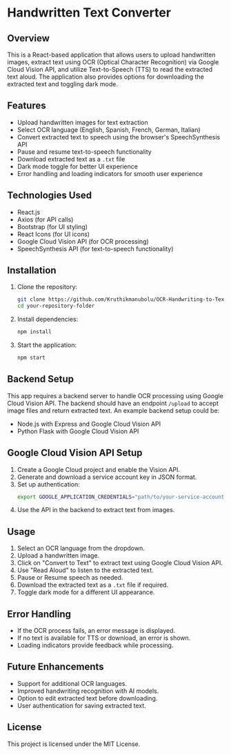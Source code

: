 # Handwritten Text Converter

## Overview
This is a React-based application that allows users to upload handwritten images, extract text using OCR (Optical Character Recognition) via Google Cloud Vision API, and utilize Text-to-Speech (TTS) to read the extracted text aloud. The application also provides options for downloading the extracted text and toggling dark mode.

## Features
- Upload handwritten images for text extraction
- Select OCR language (English, Spanish, French, German, Italian)
- Convert extracted text to speech using the browser's SpeechSynthesis API
- Pause and resume text-to-speech functionality
- Download extracted text as a `.txt` file
- Dark mode toggle for better UI experience
- Error handling and loading indicators for smooth user experience

## Technologies Used
- React.js
- Axios (for API calls)
- Bootstrap (for UI styling)
- React Icons (for UI icons)
- Google Cloud Vision API (for OCR processing)
- SpeechSynthesis API (for text-to-speech functionality)

## Installation
1. Clone the repository:
   ```sh
   git clone https://github.com/Kruthikmanubolu/OCR-Handwriting-to-Text.git
   cd your-repository-folder
   ```
2. Install dependencies:
   ```sh
   npm install
   ```
3. Start the application:
   ```sh
   npm start
   ```

## Backend Setup
This app requires a backend server to handle OCR processing using Google Cloud Vision API. The backend should have an endpoint `/upload` to accept image files and return extracted text. An example backend setup could be:
- Node.js with Express and Google Cloud Vision API
- Python Flask with Google Cloud Vision API

## Google Cloud Vision API Setup
1. Create a Google Cloud project and enable the Vision API.
2. Generate and download a service account key in JSON format.
3. Set up authentication:
   ```sh
   export GOOGLE_APPLICATION_CREDENTIALS="path/to/your-service-account-key.json"
   ```
4. Use the API in the backend to extract text from images.

## Usage
1. Select an OCR language from the dropdown.
2. Upload a handwritten image.
3. Click on "Convert to Text" to extract text using Google Cloud Vision API.
4. Use "Read Aloud" to listen to the extracted text.
5. Pause or Resume speech as needed.
6. Download the extracted text as a `.txt` file if required.
7. Toggle dark mode for a different UI appearance.

## Error Handling
- If the OCR process fails, an error message is displayed.
- If no text is available for TTS or download, an error is shown.
- Loading indicators provide feedback while processing.

## Future Enhancements
- Support for additional OCR languages.
- Improved handwriting recognition with AI models.
- Option to edit extracted text before downloading.
- User authentication for saving extracted text.

## License
This project is licensed under the MIT License.
